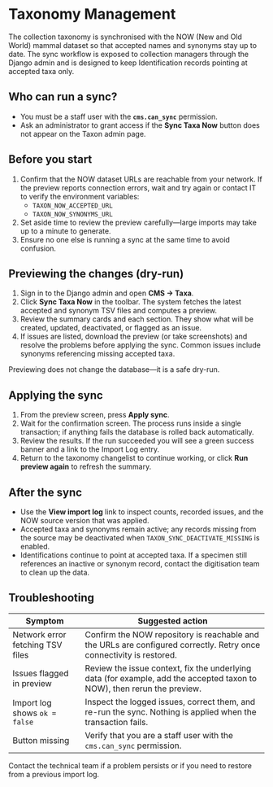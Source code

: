 # Taxonomy Management

The collection taxonomy is synchronised with the NOW (New and Old World) mammal dataset so that accepted names and synonyms stay up to date. The sync workflow is exposed to collection managers through the Django admin and is designed to keep Identification records pointing at accepted taxa only.

## Who can run a sync?

* You must be a staff user with the **`cms.can_sync`** permission.
* Ask an administrator to grant access if the **Sync Taxa Now** button does not appear on the Taxon admin page.

## Before you start

1. Confirm that the NOW dataset URLs are reachable from your network. If the preview reports connection errors, wait and try again or contact IT to verify the environment variables:
   * `TAXON_NOW_ACCEPTED_URL`
   * `TAXON_NOW_SYNONYMS_URL`
2. Set aside time to review the preview carefully—large imports may take up to a minute to generate.
3. Ensure no one else is running a sync at the same time to avoid confusion.

## Previewing the changes (dry-run)

1. Sign in to the Django admin and open **CMS → Taxa**.
2. Click **Sync Taxa Now** in the toolbar. The system fetches the latest accepted and synonym TSV files and computes a preview.
3. Review the summary cards and each section. They show what will be created, updated, deactivated, or flagged as an issue.
4. If issues are listed, download the preview (or take screenshots) and resolve the problems before applying the sync. Common issues include synonyms referencing missing accepted taxa.

Previewing does not change the database—it is a safe dry-run.

## Applying the sync

1. From the preview screen, press **Apply sync**.
2. Wait for the confirmation screen. The process runs inside a single transaction; if anything fails the database is rolled back automatically.
3. Review the results. If the run succeeded you will see a green success banner and a link to the Import Log entry.
4. Return to the taxonomy changelist to continue working, or click **Run preview again** to refresh the summary.

## After the sync

* Use the **View import log** link to inspect counts, recorded issues, and the NOW source version that was applied.
* Accepted taxa and synonyms remain active; any records missing from the source may be deactivated when `TAXON_SYNC_DEACTIVATE_MISSING` is enabled.
* Identifications continue to point at accepted taxa. If a specimen still references an inactive or synonym record, contact the digitisation team to clean up the data.

## Troubleshooting

| Symptom | Suggested action |
| --- | --- |
| Network error fetching TSV files | Confirm the NOW repository is reachable and the URLs are configured correctly. Retry once connectivity is restored. |
| Issues flagged in preview | Review the issue context, fix the underlying data (for example, add the accepted taxon to NOW), then rerun the preview. |
| Import log shows `ok = false` | Inspect the logged issues, correct them, and re-run the sync. Nothing is applied when the transaction fails. |
| Button missing | Verify that you are a staff user with the `cms.can_sync` permission. |

Contact the technical team if a problem persists or if you need to restore from a previous import log.

